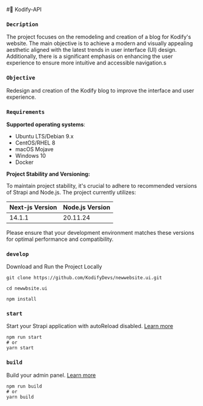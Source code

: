 #🚀 Kodify-API

### `Decription`
The project focuses on the remodeling and creation of a blog for Kodify's website. The main objective is to achieve a modern and visually appealing aesthetic aligned with the latest trends in user interface (UI) design. Additionally, there is a significant emphasis on enhancing the user experience to ensure more intuitive and accessible navigation.s

### `Objective`

Redesign and creation of the Kodify blog to improve the interface and user experience.

### `Requirements`

**Supported operating systems**:

- Ubuntu LTS/Debian 9.x
- CentOS/RHEL 8
- macOS Mojave
- Windows 10
- Docker


**Project Stability and Versioning:**

To maintain project stability, it's crucial to adhere to recommended versions of Strapi and Node.js. The project currently utilizes:

| Next-js Version |  Node.js Version  |
| --------------- | ----------------- |
|     14.1.1      |     20.11.24      |

Please ensure that your development environment matches these versions for optimal performance and compatibility.

### `develop`

Download and Run the Project Locally

```
git clone https://github.com/KodifyDevs/newwebsite.ui.git

cd newwbsite.ui

npm install
```

### `start`

Start your Strapi application with autoReload disabled. [Learn more](https://docs.strapi.io/dev-docs/cli#strapi-start)

```
npm run start
# or
yarn start
```

### `build`

Build your admin panel. [Learn more](https://docs.strapi.io/dev-docs/cli#strapi-build)

```
npm run build
# or
yarn build
```

